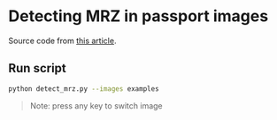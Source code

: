 # Detecting MRZ in passport images

Source code from [this article](https://www.pyimagesearch.com/2015/11/30/detecting-machine-readable-zones-in-passport-images/).

## Run script

```sh
python detect_mrz.py --images examples
```

> Note: press any key to switch image
